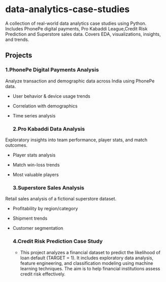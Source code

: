 # data-analytics-case-studies
A collection of real-world data analytics case studies using Python. Includes PhonePe digital payments, Pro Kabaddi League,Credit Risk Prediction and Superstore sales data. Covers EDA, visualizations, insights, and trends.

## Projects
### 1.PhonePe Digital Payments Analysis
Analyze transaction and demographic data across India using PhonePe data.
- User behavior & device usage trends
- Correlation with demographics
- Time series analysis

  ### 2.Pro Kabaddi Data Analysis
Exploratory insights into team performance, player stats, and match outcomes.
- Player stats analysis
- Match win-loss trends
- Most valuable players

  ### 3.Superstore Sales Analysis
Retail sales analysis of a fictional superstore dataset.
- Profitability by region/category
- Shipment trends
- Customer segmentation

  ### 4.Credit Risk Prediction Case Study
  - This project analyzes a financial dataset to predict the likelihood of loan default (TARGET = 1). It includes exploratory data analysis, feature engineering, and
    classification modeling using machine learning techniques. The aim is to help financial institutions assess credit risk effectively.


